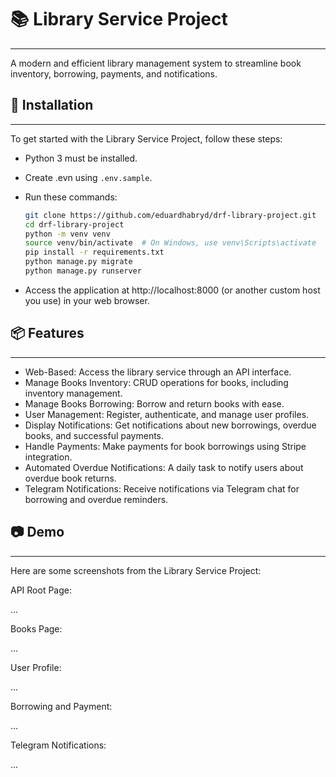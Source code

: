 # 📚 Library Service Project
___
A modern and efficient library management system to streamline book inventory, borrowing, payments, and notifications.

## 🚀 Installation
___
To get started with the Library Service Project, follow these steps:

- Python 3 must be installed.
- Create .evn using `.env.sample`.
- Run these commands:

   ```bash
   git clone https://github.com/eduardhabryd/drf-library-project.git
   cd drf-library-project
   python -m venv venv
   source venv/bin/activate  # On Windows, use venv\Scripts\activate
   pip install -r requirements.txt
   python manage.py migrate
   python manage.py runserver
   ```
- Access the application at http://localhost:8000 (or another custom host you use) in your web browser.

## 📦 Features
___

- Web-Based: Access the library service through an API interface.
- Manage Books Inventory: CRUD operations for books, including inventory management.
- Manage Books Borrowing: Borrow and return books with ease.
- User Management: Register, authenticate, and manage user profiles.
- Display Notifications: Get notifications about new borrowings, overdue books, and successful payments.
- Handle Payments: Make payments for book borrowings using Stripe integration.
- Automated Overdue Notifications: A daily task to notify users about overdue book returns.
- Telegram Notifications: Receive notifications via Telegram chat for borrowing and overdue reminders.


## 📷 Demo
___
Here are some screenshots from the Library Service Project:

API Root Page:

...

Books Page:

...

User Profile:

... 

Borrowing and Payment:

...

Telegram Notifications:

...






